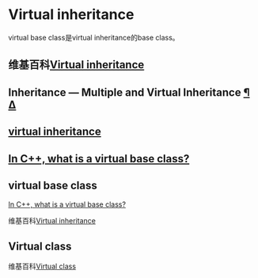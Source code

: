 # Virtual inheritance

virtual base class是virtual inheritance的base class。

## 维基百科[Virtual inheritance](https://en.wikipedia.org/wiki/Virtual_inheritance)



## Inheritance — Multiple and Virtual Inheritance [¶](https://isocpp.org/wiki/faq/multiple-inheritance) [Δ](https://isocpp.org/wiki/faq/multiple-inheritance#)



## [virtual inheritance](https://stackoverflow.com/questions/419943/virtual-inheritance)



## [In C++, what is a virtual base class?](https://stackoverflow.com/questions/21558/in-c-what-is-a-virtual-base-class)

## virtual base class

[In C++, what is a virtual base class?](https://stackoverflow.com/questions/21558/in-c-what-is-a-virtual-base-class)

维基百科[Virtual inheritance](https://en.wikipedia.org/wiki/Virtual_inheritance)



## Virtual class

维基百科[Virtual class](https://en.wikipedia.org/wiki/Virtual_class)